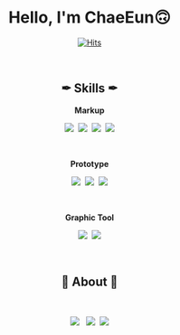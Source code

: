 <div align="center">

# Hello, I'm ChaeEun🙃

[![Hits](https://hits.seeyoufarm.com/api/count/incr/badge.svg?url=https%3A%2F%2Fgithub.com%2Fchaennn%2Fportfolio&count_bg=%23A1A1A1&title_bg=%23FFFFFF&icon=github.svg&icon_color=%23A1A1A1&title=hits&edge_flat=false)](https://github.com/chaennn/portfolio)

<br>

## ✒ Skills ✒

**Markup**

<img src="https://img.shields.io/badge/HTML-E34F26?style=flat-square&logo=HTML5&logoColor=white"/>&nbsp;
<img src="https://img.shields.io/badge/CSS3-1572B6?style=flat-square&logo=CSS3&logoColor=white"/>&nbsp;
<img src="https://img.shields.io/badge/JavaScript-F7DF1E?style=flat-square&logo=JavaScript&logoColor=white"/>&nbsp;
<img src="https://img.shields.io/badge/jQuery-0769AD?style=flat-square&logo=jQuery&logoColor=white"/></a>

<br>

**Prototype**

<img src="https://img.shields.io/badge/Figma-F24E1E?style=flat-square&logo=Figma&logoColor=white"/>&nbsp;
<img src="https://img.shields.io/badge/Sketch-F7B500?style=flat-square&logo=Sketch&logoColor=white"/>&nbsp;
<img src="https://img.shields.io/badge/XD-FF61F6?style=flat-square&logo=Adobe%20XD&logoColor=white"/>

<br>

**Graphic Tool**

<img src="https://img.shields.io/badge/Photoshop-31A8FF?style=flat-square&logo=Adobe%20Photoshop&logoColor=white"/>&nbsp;
<img src="https://img.shields.io/badge/Illustrator-FF9A00?style=flat-square&logo=Adobe%20Illustrator&logoColor=white"/>

<br>

## 🍏 About 🍏

<br>

<p align="center">
     <a href="mailto:girmn22@gmail.com"><img src="https://img.shields.io/badge/Gmail-EA4335?style=flat-square&logo=Gmail&logoColor=white"/></a> &nbsp;
       <a href="mailto:girmn22@gmail.com"><img src="https://img.shields.io/badge/Slack-4A154B?style=flat-square&logo=Slack&logoColor=white"/></a>&nbsp;
      <img src="https://img.shields.io/badge/-FFCD00?style=flat-square&logo=KakaoTalk&logoColor=white"/>
</p>
</div>
